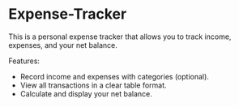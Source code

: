 # Expense-Tracker
This is a personal expense tracker that allows you to track income, expenses, and your net balance.

Features:
<ul>
  <li>Record income and expenses with categories (optional).</li>
  <li>View all transactions in a clear table format.</li>
  <li>Calculate and display your net balance.</li>
</ul>


